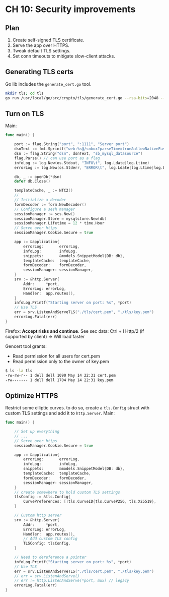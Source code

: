 # CH 10: Security improvements 

## Plan 

1. Create self-signed TLS certificate.
2. Serve the app over HTTPS.
3. Tweak default TLS settings. 
4. Set conn timeouts to mitigate slow-client attacks. 

## Generating TLS certs 

Go lib includes the `generate_cert.go` tool. 

```sh
mkdir tls; cd tls
go run /usr/local/go/src/crypto/tls/generate_cert.go --rsa-bits=2048 --host=localhost
```

## Turn on TLS
Main: 
```go
func main() {

	port := flag.String("port", ":1111", "Server port")
	dsnText := fmt.Sprintf("web:%s@/snbox?parseTime=true&allowNativePasswords=true", pwd)
	dsn := flag.String("dsn", dsnText, "sb_mysql_datasource")
	flag.Parse() // can use port as a flag
	infoLog := log.New(os.Stdout, "INFO\t", log.Ldate|log.Ltime)
	errorLog := log.New(os.Stderr, "ERROR\t", log.Ldate|log.Ltime|log.Lshortfile)

	db, _ := openDb(*dsn)
	defer db.Close()

	templateCache, _ := NTC2()
    // 
	// Initialize a decoder
	formDecoder := form.NewDecoder()
	// Configure a sesh manager
	sessionManager := scs.New()
	sessionManager.Store = mysqlstore.New(db)
	sessionManager.Lifetime = 12 * time.Hour
	// Serve over https
	sessionManager.Cookie.Secure = true

	app := &application{
		errorLog:       errorLog,
		infoLog:        infoLog,
		snippets:       &models.SnippetModel{DB: db},
		templateCache:  templateCache,
		formDecoder:    formDecoder,
		sessionManager: sessionManager,
	}
	srv := &http.Server{
		Addr:     *port,
		ErrorLog: errorLog,
		Handler:  app.routes(),
	}
	infoLog.Printf("Starting server on port: %s", *port)
	// Use TLS
	err = srv.ListenAndServeTLS("./tls/cert.pem", "./tls/key.pem")
	errorLog.Fatal(err)
}
```
Firefox: **Accept risks and continue**. 
See sec data: Ctrl + I
Http/2 (if supported by client) => Will load faster

Gencert tool grants: 
* Read permission for all users for cert.pem
* Read permission only to the owner of key.pem 

```sh
$ ls -la tls
-rw-rw-r-- 1 dell dell 1090 May 14 22:31 cert.pem
-rw------- 1 dell dell 1704 May 14 22:31 key.pem
```

## Optimize HTTPS 

Restrict some elliptic curves. to do so, create a `tls.Config` struct with custom TLS settings and add it to `http.Server`. Main: 
```go
func main() {

	// Set up everything
    // ... 
	// Serve over https
	sessionManager.Cookie.Secure = true

	app := &application{
		errorLog:       errorLog,
		infoLog:        infoLog,
		snippets:       &models.SnippetModel{DB: db},
		templateCache:  templateCache,
		formDecoder:    formDecoder,
		sessionManager: sessionManager,
	}
	// create somewhere to hold custom TLS settings 
	tlsConfig := &tls.Config{
		CurvePreferences: []tls.CurveID{tls.CurveP256, tls.X25519},
	}

	// Custom http server
	srv := &http.Server{
		Addr:     *port,
		ErrorLog: errorLog,
		Handler:  app.routes(),
		// Add custom TLS config
        TLSConfig: tlsConfig,
	}

	// Need to dereference a pointer
	infoLog.Printf("Starting server on port: %s", *port)
	// Use TLS
	err = srv.ListenAndServeTLS("./tls/cert.pem", "./tls/key.pem")
	// err = srv.ListenAndServe()
	// err := http.ListenAndServe(*port, mux) // legacy
	errorLog.Fatal(err)
}